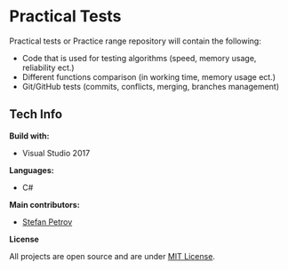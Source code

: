 # Practical Tests #
Practical tests or Practice range repository will contain the following:
 
- Code that is used for testing algorithms (speed, memory usage, reliability ect.)
- Different functions comparison (in working time, memory usage ect.)
- Git/GitHub tests (commits, conflicts, merging, branches management)

## Tech Info ##

**Build with:**

- Visual Studio 2017

**Languages:**

- C#

**Main contributors:** 

- [Stefan Petrov](https://github.com/Steffkn "steffkn")

**License**

All projects are open source and are under [MIT License](https://github.com/Steffkn/PracticalTests/blob/master/LICENSE "MIT License").